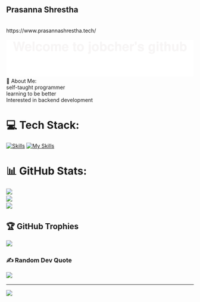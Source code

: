 <h2 align="left"> Prasanna Shrestha</h2> </br>
<span>https://www.prasannashrestha.tech/</span> </br> </br>
<img src="https://raw.githubusercontent.com/BEPb/BEPb/5c63fa170d1cbbb0b1974f05a3dbe6aca3f5b7f3/assets/Bottom_up.svg"/>
 💫 About Me: <br/>
self-taught programmer<br/>
learning to be better <br/>
Interested in backend development  <br/>



# 💻 Tech Stack:
[![Skills](https://skillicons.dev/icons?i=next,react,redux,express,spring,java,cs,go,postgresql)]()
[![My Skills](https://skillicons.dev/icons?i=linux)](https://skillicons.dev)
# 📊 GitHub Stats:
![](https://github-readme-stats.vercel.app/api?username=prasannashrestha011&theme=transparent&hide_border=true&include_all_commits=false&count_private=false)<br/>
![](https://github-readme-streak-stats.herokuapp.com/?user=prasannashrestha011&theme=transparent&hide_border=true)<br/>
![](https://github-readme-stats.vercel.app/api/top-langs/?username=prasannashrestha011&theme=transparent&hide_border=true&include_all_commits=false&count_private=false&layout=compact)

## 🏆 GitHub Trophies
![](https://github-profile-trophy.vercel.app/?username=prasannashrestha011&theme=radical&no-frame=true&no-bg=true&margin-w=4)

### ✍️ Random Dev Quote
![](https://quotes-github-readme.vercel.app/api?type=horizontal&theme=radical)



---
[![](https://visitcount.itsvg.in/api?id=prasannashrestha011&icon=10&color=1)](https://visitcount.itsvg.in)

<!-- Proudly created with GPRM ( https://gprm.itsvg.in ) -->






###



###

